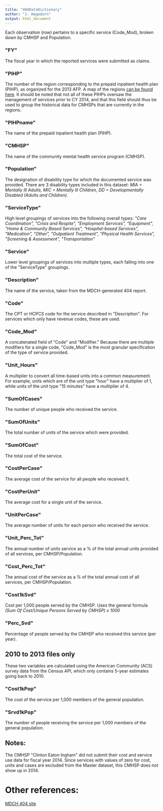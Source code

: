 ```yaml
---
title: "404DataDictionary"
author: "J. Hagedorn"
output: html_document
---
```


Each observation (row) pertains to a specific service (Code_Mod), broken down by CMHSP and Population.

### "FY"  
The fiscal year in which the reported services were submitted as claims.

### "PIHP" 
The number of the region corresponding to the prepaid inpatient health plan (PIHP), as organized for the 2013 AFP.  A map of the regions [can be found here](http://www.chrt.org/assets/policy-papers/community-mental-health-images/appendix-d.png).  It should be noted that not all of these PIHPs oversaw the management of services prior to CY 2014, and that this field should thus be used to group the historical data for CMHSPs that are currently in the regions.

### "PIHPname"
The name of the prepaid inpatient health plan (PIHP).

### "CMHSP" 
The name of the community mental health service program (CMHSP).

### "Population" 
The designation of disability type for which the documented service was provided.  There are 3 disability types included in this dataset: *MIA = Mentally Ill Adults, MIC = Mentally Ill Children, DD = Developmentally Disabled (Adults and Children).*

### "ServiceType"  
High level groupings of services into the following overall types: *"Care Coordination",             "Crisis and Respite", "Employment Services", "Equipment", "Home & Community Based Services", "Hospital-based Services", "Medication", "Other", "Outpatient Treatment", "Physical Health Services", "Screening & Assessment", "Transportation"*

### "Service"
Lower level groupings of services into multiple types, each falling into one of the "ServiceType" groupings.

### "Description" 
The name of the service, taken from the MDCH-generated 404 report.

### "Code"
The CPT or HCPCS code for the service described in "Description".  For services which only have revenue codes, these are used.

### "Code_Mod"
A concatenated field of "Code" and "Modifier."  Because there are multiple modifiers for a single code, "Code_Mod" is the most granular specification of the type of service provided.

### "Unit_Hours"
A multiplier to convert all time-based units into a common measurement.  For example, units which are of the unit type "hour" have a multiplier of 1, while units of the unit type "15 minutes" have a multiplier of 4.

### "SumOfCases" 
The number of unique people who received the service.

### "SumOfUnits"   
The total number of units of the service which were provided.

### "SumOfCost"    
The total cost of the service.

### "CostPerCase"  
The average cost of the service for all people who received it.

### "CostPerUnit"  
The average cost for a single unit of the service.

### "UnitPerCase"    
The average number of units for each person who received the service.

### "Unit_Perc_Tot"  
The annual number of units service as a % of the total annual units provided of all services, per CMHSP/Population.

### "Cost_Perc_Tot"  
The annual cost of the service as a % of the total annual cost of all services, per CMHSP/Population.

### "Cost1kSvd"     
Cost per 1,000 people served by the CMHSP.  Uses the general formula *(Sum Of Cost/Unique Persons Served by CMHSP) x 1000*

### "Perc_Svd"
Percentage of people served by the CMHSP who received this service (per year).

## 2010 to 2013 files only 

These two variables are calculated using the American Community (ACS) survey data from the Census API, which only contains 5-year estimates going back to 2010.

### "Cost1kPop"
The cost of the service per 1,000 members of the general population.

### "Srvd1kPop"
The number of people receiving the service per 1,000 members of the general population.

## Notes:
The CMHSP "Clinton Eaton Ingham" did not submit their cost and service use data for fiscal year 2014.  Since services with values of zero for cost, units and cases are excluded from the Master dataset, this CMHSP does not show up in 2014.

# Other references:
[MDCH 404 site](http://www.michigan.gov/mdch/0,4612,7-132-2941_4868_4902-256889--,00.html)
